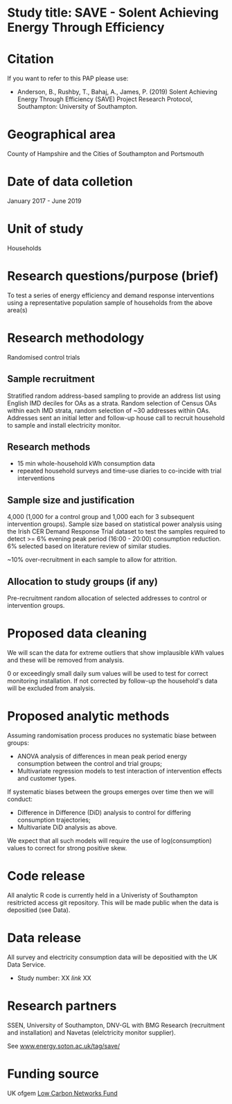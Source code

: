 # Study title: SAVE - Solent Achieving Energy Through Efficiency

# Citation

If you want to refer to this PAP please use:

 * Anderson, B., Rushby, T., Bahaj, A., James, P. (2019) Solent Achieving Energy Through Efficiency (SAVE) Project Research Protocol, Southampton: University of Southampton.

# Geographical area
County of Hampshire and the Cities of Southampton and Portsmouth

# Date of data colletion
January 2017 - June 2019

# Unit of study
Households

# Research questions/purpose (brief)
To test a series of energy efficiency and demand response interventions using a representative population sample of households from the above area(s)

# Research methodology
Randomised control trials

## Sample recruitment
Stratified random address-based sampling to provide an address list using English IMD deciles for OAs as a strata. Random selection of Census OAs within each IMD strata, random selection of ~30 addresses within OAs. Addresses sent an initial letter and follow-up house call to recruit household to sample and install electricity monitor.

## Research methods
 * 15 min whole-household kWh consumption data
 * repeated household surveys and time-use diaries to co-incide with trial interventions

## Sample size and justification
4,000 (1,000 for a control group and 1,000 each for 3 subsequent intervention groups). Sample size based on statistical power analysis using the Irish CER Demand Response Trial dataset to test the samples required to detect >= 6% evening peak period (16:00 - 20:00) consumption reduction. 6% selected based on literature review of similar studies.

~10% over-recruitment in each sample to allow for attrition.

## Allocation to study groups (if any)
Pre-recruitment random allocation of selected addresses to control or intervention groups.

# Proposed data cleaning

We will scan the data for extreme outliers that show implausible kWh values and these will be removed from analysis. 

0 or exceedingly small daily sum values will be used to test for correct monitoring installation. If not corrected by follow-up the household's data will be excluded from analysis.

# Proposed analytic methods

Assuming randomisation process produces no systematic biase between groups:

 * ANOVA analysis of differences in mean peak period energy consumption between the control and trial groups;
 * Multivariate regression models to test interaction of intervention effects and customer types.
 
If systematic biases between the groups emerges over time then we will conduct:

 * Difference in Difference (DiD) analysis to control for differing consumption trajectories;
 * Multivariate DiD analysis as above.
 
We expect that all such models will require the use of log(consumption) values to correct for strong positive skew.
 
# Code release
All analytic R code is currently held in a Univeristy of Southampton resitricted access git repository. This will be made public when the data is depositied (see Data).

# Data release
All survey and electricity consumption data will be depositied with the UK Data Service.

 * Study number: XX _link_ XX

# Research partners
SSEN, University of Southampton, DNV-GL with BMG Research (recruitment and installation) and Navetas (elelctricity monitor supplier).

See www.energy.soton.ac.uk/tag/save/

# Funding source
UK ofgem [Low Carbon Networks Fund](https://www.ofgem.gov.uk/publications-and-updates/low-carbon-networks-fund-submission-southern-electric-power-distribution-%E2%80%93-solent-achieving-value-efficiency)